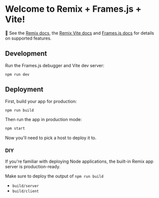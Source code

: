 # Welcome to Remix + Frames.js + Vite!

📖 See the [Remix docs](https://remix.run/docs), the [Remix Vite docs](https://remix.run/docs/en/main/future/vite) and [Frames.js docs](https://framesjs.org) for details on supported features.

## Development

Run the Frames.js debugger and Vite dev server:

```shellscript
npm run dev
```

## Deployment

First, build your app for production:

```sh
npm run build
```

Then run the app in production mode:

```sh
npm start
```

Now you'll need to pick a host to deploy it to.

### DIY

If you're familiar with deploying Node applications, the built-in Remix app server is production-ready.

Make sure to deploy the output of `npm run build`

- `build/server`
- `build/client`
